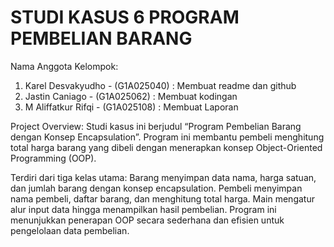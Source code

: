 # STUDI KASUS 6 PROGRAM PEMBELIAN BARANG 
Nama Anggota Kelompok:
1. Karel Desvakyudho - (G1A025040) : Membuat readme dan github
2. Jastin Caniago    - (G1A025062) : Membuat kodingan
3. M Aliffatkur Rifqi - (G1A025108) : Membuat Laporan

Project Overview:
Studi kasus ini berjudul “Program Pembelian Barang dengan Konsep Encapsulation”. Program ini membantu pembeli menghitung total harga barang yang dibeli dengan menerapkan konsep Object-Oriented Programming (OOP).

Terdiri dari tiga kelas utama:
Barang menyimpan data nama, harga satuan, dan jumlah barang dengan konsep encapsulation.
Pembeli menyimpan nama pembeli, daftar barang, dan menghitung total harga.
Main mengatur alur input data hingga menampilkan hasil pembelian.
Program ini menunjukkan penerapan OOP secara sederhana dan efisien untuk pengelolaan data pembelian.
